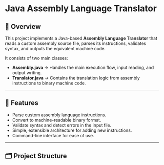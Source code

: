 # Java Assembly Language Translator

## 📌 Overview
This project implements a Java-based **Assembly Language Translator** that reads a custom assembly source file, parses its instructions, validates syntax, and outputs the equivalent machine code.

It consists of two main classes:
- **Assembly.java** → Handles the main execution flow, input reading, and output writing.
- **Translator.java** → Contains the translation logic from assembly instructions to binary machine code.

---

## 🚀 Features
- Parse custom assembly language instructions.
- Convert to machine-readable binary format.
- Validate syntax and detect errors in the input file.
- Simple, extensible architecture for adding new instructions.
- Command-line interface for ease of use.

---

## 🗂 Project Structure
